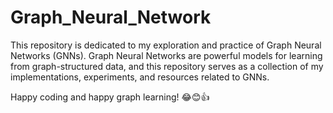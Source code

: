 # Graph_Neural_Network

This repository is dedicated to my exploration and practice of Graph Neural Networks (GNNs).
Graph Neural Networks are powerful models for learning from graph-structured data, and this repository serves as a collection of my implementations, experiments, and resources related to GNNs.

Happy coding and happy graph learning!
😂😊👍
